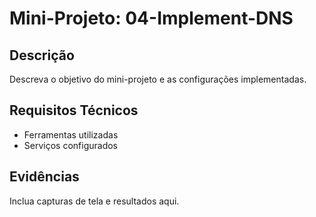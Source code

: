 # Mini-Projeto: 04-Implement-DNS

## Descrição
Descreva o objetivo do mini-projeto e as configurações implementadas.

## Requisitos Técnicos
- Ferramentas utilizadas
- Serviços configurados

## Evidências
Inclua capturas de tela e resultados aqui.
